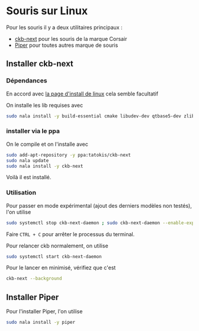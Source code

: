 # Souris sur Linux

Pour les souris il y a deux utilitaires principaux :

- [ckb-next](https://github.com/ckb-next/ckb-next) pour les souris de la marque Corsair
- [Piper](https://github.com/libratbag/piper) pour toutes autres marque de souris

## Installer ckb-next

### Dépendances

En accord avec [la page d'install de linux](https://github.com/ckb-next/ckb-next/wiki/Linux-Installation) cela semble facultatif

On installe les lib requises avec

```bash
sudo nala install -y build-essential cmake libudev-dev qtbase5-dev zlib1g-dev libpulse-dev libquazip5-dev libqt5x11extras5-dev libxcb-screensaver0-dev libxcb-ewmh-dev libxcb1-dev qttools5-dev git libdbusmenu-qt5-dev
```

### installer via le ppa

On le compile et on l'installe avec

```bash
sudo add-apt-repository -y ppa:tatokis/ckb-next
sudo nala update
sudo nala install -y ckb-next
```

Voilà il est installé.

### Utilisation

Pour passer en mode expérimental (ajout des derniers modèles non testés), l'on utilise

```bash
sudo systemctl stop ckb-next-daemon ; sudo ckb-next-daemon --enable-experimental
```

Faire `CTRL + C` pour arrêter le processus du terminal.

Pour relancer ckb normalement, on utilise

```bash
sudo systemctl start ckb-next-daemon
```


Pour le lancer en minimisé, vérifiez que c'est 

```bash  
ckb-next --background  
```

## Installer Piper

Pour l'installer Piper, l'on utilise

```bash
sudo nala install -y piper
```
